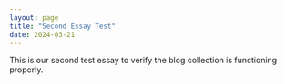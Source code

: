 ```yaml
---
layout: page
title: "Second Essay Test"
date: 2024-03-21
---
```

This is our second test essay to verify the blog collection is functioning properly.
